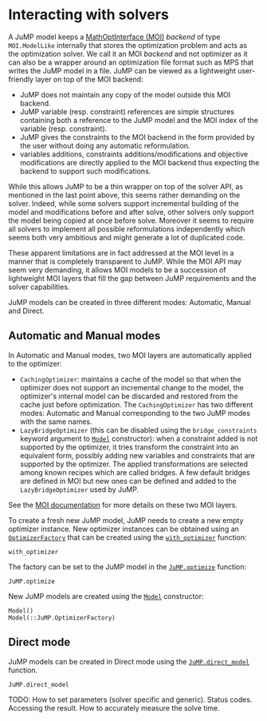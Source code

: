 Interacting with solvers
========================

A JuMP model keeps a [MathOptInterface (MOI)](https://github.com/JuliaOpt/MathOptInterface.jl)
*backend* of type `MOI.ModelLike` internally that stores the optimization
problem and acts as the optimization solver. We call it an MOI *backend* and
not optimizer as it can also be a wrapper around an optimization file format
such as MPS that writes the JuMP model in a file. JuMP can be viewed as a
lightweight user-friendly layer on top of the MOI backend:

* JuMP does not maintain any copy of the model outside this MOI backend.
* JuMP variable (resp. constraint) references are simple structures containing
  both a reference to the JuMP model and the MOI index of the variable (resp.
  constraint).
* JuMP gives the constraints to the MOI backend in the form provided by the user
  without doing any automatic reformulation.
* variables additions, constraints additions/modifications and objective
  modifications are directly applied to the MOI backend thus expecting the
  backend to support such modifications.

While this allows JuMP to be a thin wrapper on top of the solver API, as
mentioned in the last point above, this seems rather demanding on the solver.
Indeed, while some solvers support incremental building of the model and
modifications before and after solve, other solvers only support the model being
copied at once before solve. Moreover it seems to require all solvers to
implement all possible reformulations independently which seems both very
ambitious and might generate a lot of duplicated code.

These apparent limitations are in fact addressed at the MOI level in a manner
that is completely transparent to JuMP. While the MOI API may seem very
demanding, it allows MOI models to be a succession of lightweight MOI layers
that fill the gap between JuMP requirements and the solver capabilities.

JuMP models can be created in three different modes: Automatic, Manual and
Direct.

## Automatic and Manual modes

In Automatic and Manual modes, two MOI layers are automatically applied to the
optimizer:

* `CachingOptimizer`: maintains a cache of the model so that when the optimizer
  does not support an incremental change to the model, the optimizer's internal
  model can be discarded and restored from the cache just before optimization.
  The `CachingOptimizer` has two different modes: Automatic and Manual
  corresponding to the two JuMP modes with the same names.
* `LazyBridgeOptimizer` (this can be disabled using the `bridge_constraints`
  keyword argument to [`Model`](@ref) constructor): when a constraint added is
  not supported by the optimizer, it tries transform the constraint into an
  equivalent form, possibly adding new variables and constraints that are
  supported by the optimizer. The applied transformations are selected among
  known recipes which are called bridges. A few default bridges are defined in
  MOI but new ones can be defined and added to the `LazyBridgeOptimizer` used by
  JuMP.

See the [MOI documentation](http://www.juliaopt.org/MathOptInterface.jl/stable/)
for more details on these two MOI layers.

To create a fresh new JuMP model, JuMP needs to create a new empty optimizer
instance. New optimizer instances can be obtained using an
[`OptimizerFactory`](@ref) that can be created using the
[`with_optimizer`](@ref) function:
```@docs
with_optimizer
```

The factory can be set to the JuMP model in the [`JuMP.optimize`](@ref)
function:
```@docs
JuMP.optimize
```

New JuMP models are created using the [`Model`](@ref) constructor:
```@docs
Model()
Model(::JuMP.OptimizerFactory)
```

## Direct mode

JuMP models can be created in Direct mode using the [`JuMP.direct_model`](@ref)
function.
```@docs
JuMP.direct_model
```

TODO: How to set parameters (solver
specific and generic). Status codes. Accessing the result.
How to accurately measure the solve time.
